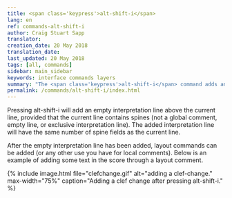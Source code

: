 ```yaml
---
title: <span class='keypress'>alt-shift-i</span>
lang: en
ref: commands-alt-shift-i
author: Craig Stuart Sapp
translator: 
creation_date: 20 May 2018
translation_date: 
last_updated: 20 May 2018
tags: [all, commands]
sidebar: main_sidebar
keywords: interface commands layers
summary: "The <span class='keypress'>alt-shift-i</span> command adds an empty interpretation line above the current line in the text editor."
permalink: /commands/alt-shift-i/index.html
---
```


Pressing <span class="keypress">alt-shift-i</span> will add an empty
interpretation line above the current line, provided that the current
line contains spines (not a global comment, empty line, or exclusive
interpretation line).  The added interpretation line will have the same
number of spine fields as the current line.

After the empty interpretation line has been added, layout commands
can be added (or any other use you have for local comments).  Below
is an example of adding some text in the score through a layout
comment.


{% include image.html
	file="clefchange.gif"
	alt="adding a clef-change."
	max-width="75%"
	caption="Adding a clef change after pressing alt-shift-i."
%}


